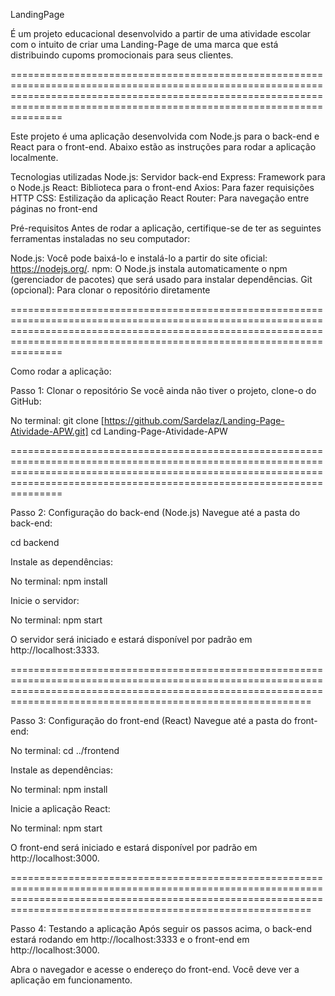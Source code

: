 LandingPage 

É um projeto educacional desenvolvido a partir de uma atividade escolar com o intuito de criar uma Landing-Page de uma marca que está distribuindo cupoms promocionais para seus clientes.

=================================================================================================================================================================================================================================

Este projeto é uma aplicação desenvolvida com Node.js para o back-end e React para o front-end. Abaixo estão as instruções para rodar a aplicação localmente.

Tecnologias utilizadas
Node.js: Servidor back-end
Express: Framework para o Node.js
React: Biblioteca para o front-end
Axios: Para fazer requisições HTTP
CSS: Estilização da aplicação
React Router: Para navegação entre páginas no front-end

Pré-requisitos
Antes de rodar a aplicação, certifique-se de ter as seguintes ferramentas instaladas no seu computador:

Node.js: Você pode baixá-lo e instalá-lo a partir do site oficial: https://nodejs.org/.
npm: O Node.js instala automaticamente o npm (gerenciador de pacotes) que será usado para instalar dependências.
Git (opcional): Para clonar o repositório diretamente

=================================================================================================================================================================================================================================

Como rodar a aplicação:

Passo 1: Clonar o repositório
Se você ainda não tiver o projeto, clone-o do GitHub:

No terminal:
git clone [https://github.com/Sardelaz/Landing-Page-Atividade-APW.git]
cd Landing-Page-Atividade-APW

=================================================================================================================================================================================================================================

Passo 2: Configuração do back-end (Node.js)
Navegue até a pasta do back-end:

cd backend

Instale as dependências:

No terminal:
npm install

Inicie o servidor:

No terminal:
npm start

O servidor será iniciado e estará disponível por padrão em http://localhost:3333.

======================================================================================================================================================================================================================

Passo 3: Configuração do front-end (React)
Navegue até a pasta do front-end:

No terminal:
cd ../frontend

Instale as dependências:

No terminal:
npm install

Inicie a aplicação React:

No terminal:
npm start

O front-end será iniciado e estará disponível por padrão em http://localhost:3000.

======================================================================================================================================================================================================================

Passo 4: Testando a aplicação
Após seguir os passos acima, o back-end estará rodando em http://localhost:3333 e o front-end em http://localhost:3000. 

Abra o navegador e acesse o endereço do front-end. Você deve ver a aplicação em funcionamento.
